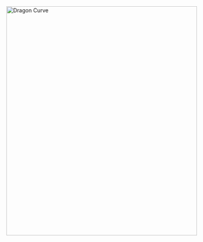  <img src="[img_girl.jpg](https://github.com/nate-fidalgo/MathComputations/blob/0a71c997e640558f3bcac989b9de9106162f90c7/recreational-math/DragonCurve.gif)https://github.com/nate-fidalgo/MathComputations/blob/0a71c997e640558f3bcac989b9de9106162f90c7/recreational-math/DragonCurve.gif" alt="Dragon Curve" width="500" height="600"> 
